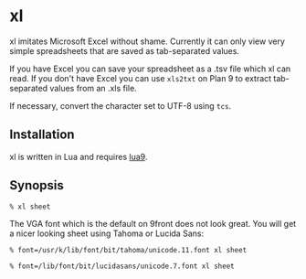 # xl
xl imitates Microsoft Excel without shame. Currently it can only view very simple spreadsheets that are saved as tab-separated values. 

If you have Excel you can save your spreadsheet as a .tsv file which xl can read. If you don't have Excel you can use `xls2txt` on Plan 9 to extract tab-separated values from an .xls file.

If necessary, convert the character set to UTF-8 using `tcs`.

## Installation
xl is written in Lua and requires [lua9](https://github.com/telephil9/lua9).

## Synopsis
`% xl sheet`

The VGA font which is the default on 9front does not look great. You will get a nicer looking sheet using Tahoma or Lucida Sans:

`% font=/usr/k/lib/font/bit/tahoma/unicode.11.font xl sheet`

`% font=/lib/font/bit/lucidasans/unicode.7.font xl sheet`
